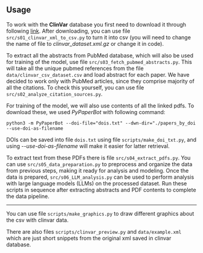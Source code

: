 ## Usage

To work with the **ClinVar** database you first need to download it through following [link](https://ftp.ncbi.nlm.nih.gov/pub/clinvar/xml/). After downloading, you can use file `src/s01_clinvar_xml_to_csv.py` to turn it into csv (you will need to change the name of file to *clinvar_dataset.xml.gz* or change it in code).

To extract all the abstracts from PubMed database, which will also be used for training of the model, use file `src/s03_fetch_pubmed_abstracts.py`. This will take all the unique pubmed references from the file `data/clinvar_csv_dataset.csv` and load abstract for each paper. We have decided to work only with PubMed articles, since they comprise majority of all the citations. To check this yourself, you can use file `src/s02_analyze_citation_sources.py`.

For training of the model, we will also use contents of all the linked pdfs. To download these, we used *PyPaperBot* with following command:

```
python3 -m PyPaperBot --doi-file="dois.txt" --dwn-dir="./papers_by_doi --use-doi-as-filename
```

DOIs can be saved into file `dois.txt` using file `scripts/make_doi_txt.py`, and using *--use-doi-as-filename* will make it easier for latter retrieval. 

To extract text from these PDFs there is file `src/s04_extract_pdfs.py`.
You can use `src/s05_data_preparation.py` to preprocess and organize the data from previous steps, making it ready for analysis and modeling. Once the data is prepared, `src/s06_LLM_analysis.py` can be used to perform analysis with large language models (LLMs) on the processed dataset. Run these scripts in sequence after extracting abstracts and PDF contents to complete the data pipeline.

---

You can use file `scripts/make_graphics.py` to draw different graphics about the csv with clinvar data.

There are also files `scripts/clinvar_preview.py` and `data/example.xml` which are just short snippets from the original xml saved in clinvar database.
